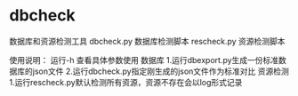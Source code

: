 # dbcheck

数据库和资源检测工具
dbcheck.py 数据库检测脚本
rescheck.py 资源检测脚本

使用说明：
运行-h 查看具体参数使用
数据库
    1.运行dbexport.py生成一份标准数据库的json文件
    2.运行dbcheck.py指定刚生成的json文件作为标准对比
资源检测
    1.运行rescheck.py默认检测所有资源，资源不存在会以log形式记录